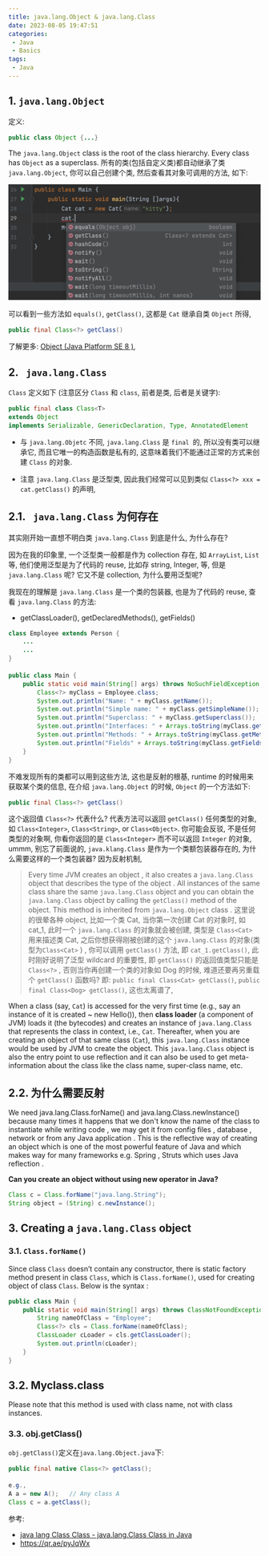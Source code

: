 ```yaml
---
title: java.lang.Object & java.lang.Class
date: 2023-08-05 19:47:51
categories:
 - Java
 - Basics
tags:
 - Java
---
```


## 1. `java.lang.Object`

定义:

```java
public class Object {...}
```

The `java.lang.Object` class is the root of the class hierarchy. Every class has `Object` as a superclass. 所有的类(包括自定义类)都自动继承了类 `java.lang.Object`, 你可以自己创建个类, 然后查看其对象可调用的方法, 如下:

![1](/002-reflection-object-class/1.png)

可以看到一些方法如 `equals()`, `getClass()`, 这都是 `Cat` 继承自类 `Object` 所得, 

```java
public final Class<?> getClass()
```

了解更多: [Object (Java Platform SE 8 )](https://docs.oracle.com/javase/8/docs/api/java/lang/Object.html), 

## 2. ` java.lang.Class`

 `Class` 定义如下 (注意区分 `Class` 和 `class`, 前者是类, 后者是关键字):

```java
public final class Class<T>
extends Object
implements Serializable, GenericDeclaration, Type, AnnotatedElement
```

- 与 `java.lang.Objetc` 不同, `java.lang.Class` 是 `final `的, 所以没有类可以继承它, 而且它唯一的构造函数是私有的, 这意味着我们不能通过正常的方式来创建 `Class` 的对象. 

- 注意 `java.lang.Class`  是泛型类, 因此我们经常可以见到类似 `Class<?> xxx = cat.getClass()`  的声明, 

## 2.1. ` java.lang.Class` 为何存在

其实刚开始一直想不明白类 `java.lang.Class` 到底是什么, 为什么存在?

因为在我的印象里, 一个泛型类一般都是作为 collection 存在, 如 `ArrayList`, `List` 等, 他们使用泛型是为了代码的 reuse, 比如存 string, Integer, 等, 但是 `java.lang.Class` 呢? 它又不是 collection, 为什么要用泛型呢? 

我现在的理解是 `java.lang.Class`  是一个类的包装器, 也是为了代码的 reuse, 查看 `java.lang.Class`  的方法:

- getClassLoader(), getDeclaredMethods(), getFields()

```java
class Employee extends Person {
    ...
    ...
}

public class Main {
    public static void main(String[] args) throws NoSuchFieldException {
        Class<?> myClass = Employee.class;
        System.out.println("Name: " + myClass.getName());
        System.out.println("Simple name: " + myClass.getSimpleName());
        System.out.println("Superclass: " + myClass.getSuperclass());
        System.out.println("Interfaces: " + Arrays.toString(myClass.getInterfaces()));
        System.out.println("Methods: " + Arrays.toString(myClass.getMethods()));
        System.out.println("Fields" + Arrays.toString(myClass.getFields()));
    }
}
```

不难发现所有的类都可以用到这些方法, 这也是反射的根基, runtime 的时候用来获取某个类的信息, 在介绍 `java.lang.Object` 的时候, `Object` 的一个方法如下:

```java
public final Class<?> getClass()
```

这个返回值 `Class<?>` 代表什么? 代表方法可以返回 `getClass()` 任何类型的对象, 如 `Class<Integer>`, `Class<String>`, or `Class<Object>`. 你可能会反驳, 不是任何类型的对象啊, 你看你返回的是 `Class<Integer>` 而不可以返回 `Integer` 的对象, ummm, 别忘了前面说的, `java.klang.Class` 是作为一个类额包装器存在的, 为什么需要这样的一个类包装器? 因为反射机制, 

> Every time JVM creates an object , it also creates a `java.lang.Class` object that describes the type of the object . All instances of the same class share the same  `java.lang.Class`  object and you can obtain the  `java.lang.Class`  object by calling the `getClass()` method of the object. This method is inherited from `java.lang.Object` class . 这里说的很晕各种 object, 比如一个类 Cat, 当你第一次创建 Cat 的对象时, 如 cat_1, 此时一个  `java.lang.Class`  的对象就会被创建, 类型是 `Class<Cat>` 用来描述类 Cat, 之后你想获得刚被创建的这个 `java.lang.Class`  的对象(类型为`Class<Cat>` ) , 你可以调用 `getClass()` 方法, 即  `cat_1.getClass()`, 此时刚好说明了泛型 wildcard 的重要性, 即 `getClass()` 的返回值类型只能是 `Class<?>` , 否则当你再创建一个类的对象如 Dog 的时候, 难道还要再另重载个 `getClass()` 函数吗?  即: `public final Class<Cat> getClass()`, `public final Class<Dog> getClass()`, 这也太离谱了, 

When a class (say, `Cat`) is accessed for the very first time (e.g., say an instance of it is created ~ new Hello()), then **class loader** (a component of JVM) loads it (the bytecodes) and creates an instance of `java.lang.Class` that represents the class in context, i.e., `Cat`. Thereafter, when you are creating an object of that same class (`Cat`), this `java.lang.Class` instance would be used by JVM to create the object. This `java.lang.Class` object is also the entry point to use reflection and it can also be used to get meta-information about the class like the class name, super-class name, etc. 

## 2.2. 为什么需要反射

We need java.lang.Class.forName() and java.lang.Class.newInstance() because many times it happens that we don't know the name of the class to instantiate while writing code , we may get it from config files , database , network or from any Java application . This is the reflective way of creating an object which is one of the most powerful feature of Java and which makes way for many frameworks e.g. Spring , Struts which uses Java reflection .

**Can you create an object without using new operator in Java?**

```java
Class c = Class.forName("java.lang.String");
String object = (String) c.newInstance();
```

## 3. Creating a `java.lang.Class` object 

### 3.1. `Class.forName()`

Since class `Class` doesn’t contain any constructor, there is static factory method present in class `Class`, which is `Class.forName()`, used for creating object of class `Class`. Below is the syntax :

```java
public class Main {
    public static void main(String[] args) throws ClassNotFoundException {
        String nameOfClass = "Employee";
        Class<?> cls = Class.forName(nameOfClass);
        ClassLoader cLoader = cls.getClassLoader();
        System.out.println(cLoader);
    }
}
```

## 3.2. Myclass.class

Please note that this method is used with class name, not with class instances. 

### 3.3. obj.getClass()

`obj.getClass()`定义在`java.lang.Object.java`下:
```java
public final native Class<?> getClass();

e.g.,
A a = new A();   // Any class A
Class c = a.getClass();
```

参考: 

- [java lang Class Class - java.lang.Class Class in Java](https://www.hudatutorials.com/java/lang/class)
- https://qr.ae/pyJqWx
